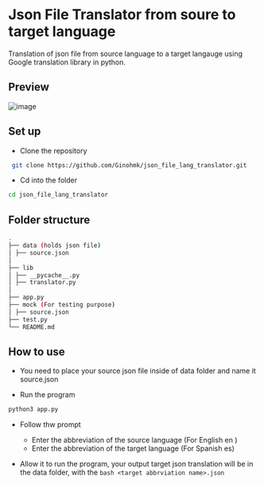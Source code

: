 # Json File Translator from soure to target language

Translation of json file from source language to a target langauge
using Google translation library in python.

## Preview

![image](https://github.com/Ginohmk/json_file_lang_translator/assets/58771507/af014bf1-4fea-4904-945a-e20909992760)

## Set up

- Clone the repository

```bash
 git clone https://github.com/Ginohmk/json_file_lang_translator.git
```

- Cd into the folder

```bash
cd json_file_lang_translator

```

## Folder structure

```bash
.
├── data (holds json file)
│ ├── source.json
│
├── lib
│ ├── __pycache__.py
│ ├── translator.py
│
├── app.py
├── mock (For testing purpose)
│ ├── source.json
├── test.py
└── README.md
```

## How to use

- You need to place your source json file inside of data folder and name it source.json

- Run the program

```bash
python3 app.py

```

- Follow thw prompt

  - Enter the abbreviation of the source language (For English en )
  - Enter the abbreviation of the target language (For Spanish es)

- Allow it to run the program, your output target json translation will be in the data folder, with the `bash
<target abbrviation name>.json`
